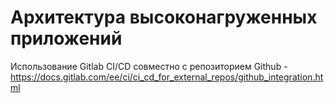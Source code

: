 # Архитектура высоконагруженных приложений

Использование Gitlab CI/CD совместно с репозиторием Github - https://docs.gitlab.com/ee/ci/ci_cd_for_external_repos/github_integration.html

